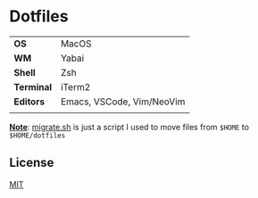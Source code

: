 # Dotfiles

|                 |                           |
| --------------- | ------------------------- |
| <b>OS</b>       | MacOS                     |
| <b>WM</b>       | Yabai                     |
| <b>Shell</b>    | Zsh                       |
| <b>Terminal</b> | iTerm2                    |
| <b>Editors</b>  | Emacs, VSCode, Vim/NeoVim |
|                 |                           |

<u><b>Note</b></u>: [migrate.sh](https://github.com/Vaansh/dotfiles/blob/main/migrate.sh) is just a script I used to move files from `$HOME` to `$HOME/dotfiles` 

## License

[MIT](https://choosealicense.com/licenses/mit/)

